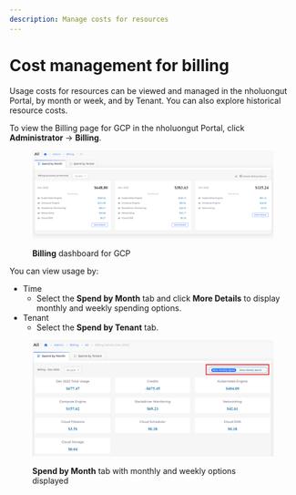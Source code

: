 ```yaml
---
description: Manage costs for resources
---
```


# Cost management for billing

Usage costs for resources can be viewed and managed in the nholuongut Portal, by month or week, and by Tenant. You can also explore historical resource costs.&#x20;

To view the Billing page for GCP in the nholuongut Portal, click **Administrator** -> **Billing**. &#x20;

<div align="left">

<figure><img src="../../../.gitbook/assets/GCP_Billing.png" alt=""><figcaption><p><strong>Billing</strong> dashboard for GCP</p></figcaption></figure>

</div>

You can view usage by:

* Time
  * Select the **Spend by Month** tab and click **More Details** to display monthly and weekly spending options. &#x20;
* Tenant
  * Select the **Spend by Tenant** tab.

<div align="left">

<figure><img src="../../../.gitbook/assets/GCP_Week_Month_billing.png" alt=""><figcaption><p><strong>Spend by Month</strong> tab with monthly and weekly options displayed</p></figcaption></figure>

</div>

